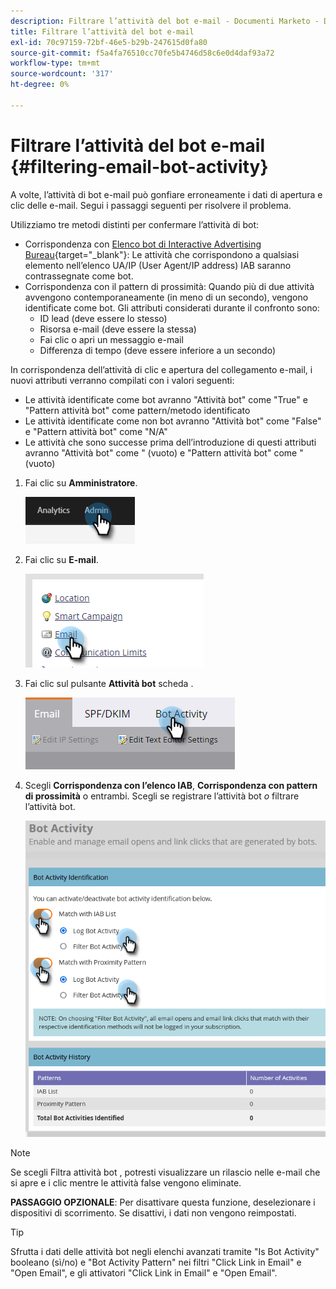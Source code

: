 ```yaml
---
description: Filtrare l’attività del bot e-mail - Documenti Marketo - Documentazione del prodotto
title: Filtrare l’attività del bot e-mail
exl-id: 70c97159-72bf-46e5-b29b-247615d0fa80
source-git-commit: f5a4fa76510cc70fe5b4746d58c6e0d4daf93a72
workflow-type: tm+mt
source-wordcount: '317'
ht-degree: 0%

---
```


# Filtrare l’attività del bot e-mail {#filtering-email-bot-activity}

A volte, l’attività di bot e-mail può gonfiare erroneamente i dati di apertura e clic delle e-mail. Segui i passaggi seguenti per risolvere il problema.

Utilizziamo tre metodi distinti per confermare l’attività di bot:

* Corrispondenza con [Elenco bot di Interactive Advertising Bureau](https://www.iab.com/guidelines/iab-abc-international-spiders-bots-list/){target=&quot;_blank&quot;}: Le attività che corrispondono a qualsiasi elemento nell’elenco UA/IP (User Agent/IP address) IAB saranno contrassegnate come bot.
* Corrispondenza con il pattern di prossimità: Quando più di due attività avvengono contemporaneamente (in meno di un secondo), vengono identificate come bot. Gli attributi considerati durante il confronto sono:
   * ID lead (deve essere lo stesso)
   * Risorsa e-mail (deve essere la stessa)
   * Fai clic o apri un messaggio e-mail
   * Differenza di tempo (deve essere inferiore a un secondo)

In corrispondenza dell’attività di clic e apertura del collegamento e-mail, i nuovi attributi verranno compilati con i valori seguenti:

* Le attività identificate come bot avranno &quot;Attività bot&quot; come &quot;True&quot; e &quot;Pattern attività bot&quot; come pattern/metodo identificato
* Le attività identificate come non bot avranno &quot;Attività bot&quot; come &quot;False&quot; e &quot;Pattern attività bot&quot; come &quot;N/A&quot;
* Le attività che sono successe prima dell’introduzione di questi attributi avranno &quot;Attività bot&quot; come &quot; (vuoto) e &quot;Pattern attività bot&quot; come &quot; (vuoto)

1. Fai clic su **Amministratore**.

   ![](assets/filtering-email-bot-activity-1.png)

1. Fai clic su **E-mail**.

   ![](assets/filtering-email-bot-activity-2.png)

1. Fai clic sul pulsante **Attività bot** scheda .

   ![](assets/filtering-email-bot-activity-3.png)

1. Scegli **Corrispondenza con l’elenco IAB**, **Corrispondenza con pattern di prossimità** o entrambi. Scegli se registrare l’attività bot _o_ filtrare l’attività bot.

   ![](assets/filtering-email-bot-activity-4.png)

>[!NOTE]
>
>Se scegli Filtra attività bot , potresti visualizzare un rilascio nelle e-mail che si apre e i clic mentre le attività false vengono eliminate.

**PASSAGGIO OPZIONALE**: Per disattivare questa funzione, deselezionare i dispositivi di scorrimento. Se disattivi, i dati non vengono reimpostati.

>[!TIP]
>
>Sfrutta i dati delle attività bot negli elenchi avanzati tramite &quot;Is Bot Activity&quot; booleano (sì/no) e &quot;Bot Activity Pattern&quot; nei filtri &quot;Click Link in Email&quot; e &quot;Open Email&quot;, e gli attivatori &quot;Click Link in Email&quot; e &quot;Open Email&quot;.
